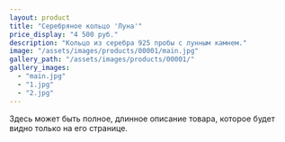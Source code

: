 ```yaml
---
layout: product
title: "Серебряное кольцо 'Луна'"
price_display: "4 500 руб."
description: "Кольцо из серебра 925 пробы с лунным камнем."
image: "/assets/images/products/00001/main.jpg"
gallery_path: "/assets/images/products/00001/"
gallery_images:
  - "main.jpg"
  - "1.jpg"
  - "2.jpg"
---
```


Здесь может быть полное, длинное описание товара, которое будет видно только на его странице.